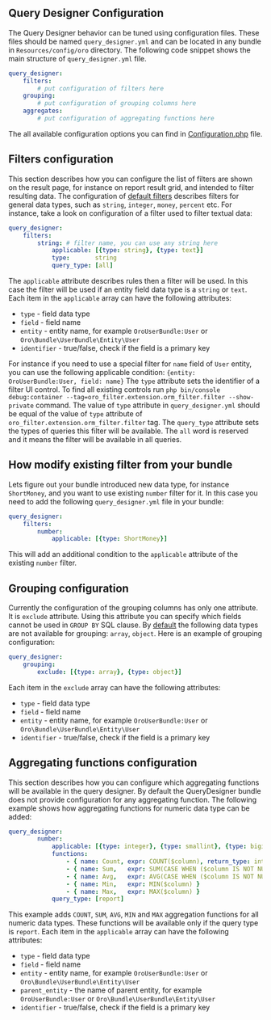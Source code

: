Query Designer Configuration
----------------------------
The Query Designer behavior can be tuned using configuration files. These files should be named `query_designer.yml` and can be located in any bundle in `Resources/config/oro` directory. The following code snippet shows the main structure of `query_designer.yml` file.

``` yaml
query_designer:
    filters:
        # put configuration of filters here
    grouping:
        # put configuration of grouping columns here
    aggregates:
        # put configuration of aggregating functions here
```

The all available configuration options you can find in [Configuration.php](../../../QueryDesigner/Configuration.php) file.

Filters configuration
---------------------
This section describes how you can configure the list of filters are shown on the result page, for instance on report result grid, and intended to filter resulting data.
The configuration of [default filters](../../config/oro/query_designer.yml) describes filters for general data types, such as `string`, `integer`, `money`, `percent` etc. For instance, take a look on configuration of a filter used to filter textual data:
``` yaml
query_designer:
    filters:
        string: # filter name, you can use any string here
            applicable: [{type: string}, {type: text}]
            type:       string
            query_type: [all]
```
The `applicable` attribute describes rules then a filter will be used. In this case the filter will be used if an entity field data type is a `string` or `text`. Each item in the `applicable` array can have the following attributes:

 - `type` - field data type
 - `field` - field name
 - `entity` - entity name, for example `OroUserBundle:User` or `Oro\Bundle\UserBundle\Entity\User`
 - `identifier` - true/false, check if the field is a primary key

For instance if you need to use a special filter for `name` field of `User` entity, you can use the following applicable condition: `{entity: OroUserBundle:User, field: name}`
The `type` attribute sets the identifier of a filter UI control. To find all existing controls run `php bin/console debug:container --tag=oro_filter.extension.orm_filter.filter --show-private` command. The value of `type` attribute in `query_designer.yml` should be equal of the value of `type` attribute of `oro_filter.extension.orm_filter.filter` tag.
The `query_type` attribute sets the types of queries this filter will be available. The `all` word is reserved and it means the filter will be available in all queries.

How modify existing filter from your bundle
-------------------------------------------
Lets figure out your bundle introduced new data type, for instance `ShortMoney`, and you want to use existing `number` filter for it. In this case you need to add the following `query_designer.yml` file in your bundle:
``` yaml
query_designer:
    filters:
        number:
            applicable: [{type: ShortMoney}]
```
This will add an additional condition to the `applicable` attribute of the existing `number` filter.

Grouping configuration
----------------------
Currently the configuration of the grouping columns has only one attribute. It is `exclude` attribute. Using this attribute you can specify which fields cannot be used in `GROUP BY` SQL clause. By [default](../../config/oro/query_designer.yml) the following data types are not available for grouping: `array`, `object`. Here is an example of grouping configuration:
``` yaml
query_designer:
    grouping:
        exclude: [{type: array}, {type: object}]
```
Each item in the `exclude` array can have the following attributes:

 - `type` - field data type
 - `field` - field name
 - `entity` - entity name, for example `OroUserBundle:User` or `Oro\Bundle\UserBundle\Entity\User`
 - `identifier` - true/false, check if the field is a primary key

Aggregating functions configuration
-----------------------------------
This section describes how you can configure which aggregating functions will be available in the query designer. By default the QueryDesigner bundle does not provide configuration for any aggregating function. The following example shows how aggregating functions for numeric data type can be added:
``` yaml
query_designer:
        number:
            applicable: [{type: integer}, {type: smallint}, {type: bigint}, {type: decimal}, {type: float}, {type: money}, {type: percent}]
            functions:
                - { name: Count, expr: COUNT($column), return_type: integer }
                - { name: Sum,   expr: SUM(CASE WHEN ($column IS NOT NULL) THEN $column ELSE 0 END) }
                - { name: Avg,   expr: AVG(CASE WHEN ($column IS NOT NULL) THEN $column ELSE 0 END) }
                - { name: Min,   expr: MIN($column) }
                - { name: Max,   expr: MAX($column) }
            query_type: [report]
```
This example adds `COUNT`, `SUM`, `AVG`, `MIN` and `MAX` aggregation functions for all numeric data types. These functions will be available only if the query type is `report`.
Each item in the `applicable` array can have the following attributes:

 - `type` - field data type
 - `field` - field name
 - `entity` - entity name, for example `OroUserBundle:User` or `Oro\Bundle\UserBundle\Entity\User`
 - `parent_entity` - the name of parent entity, for example `OroUserBundle:User` or `Oro\Bundle\UserBundle\Entity\User`
 - `identifier` - true/false, check if the field is a primary key
